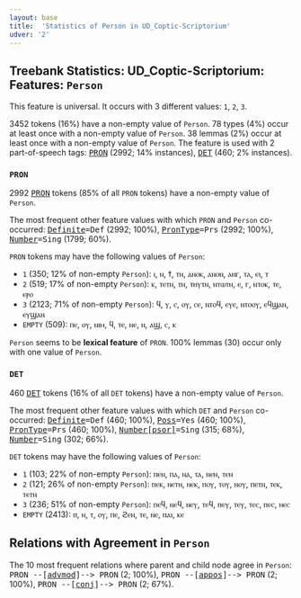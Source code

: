 ```yaml
---
layout: base
title:  'Statistics of Person in UD_Coptic-Scriptorium'
udver: '2'
---
```


## Treebank Statistics: UD_Coptic-Scriptorium: Features: `Person`

This feature is universal.
It occurs with 3 different values: `1`, `2`, `3`.

3452 tokens (16%) have a non-empty value of `Person`.
78 types (4%) occur at least once with a non-empty value of `Person`.
38 lemmas (2%) occur at least once with a non-empty value of `Person`.
The feature is used with 2 part-of-speech tags: <tt><a href="cop_scriptorium-pos-PRON.html">PRON</a></tt> (2992; 14% instances), <tt><a href="cop_scriptorium-pos-DET.html">DET</a></tt> (460; 2% instances).

### `PRON`

2992 <tt><a href="cop_scriptorium-pos-PRON.html">PRON</a></tt> tokens (85% of all `PRON` tokens) have a non-empty value of `Person`.

The most frequent other feature values with which `PRON` and `Person` co-occurred: <tt><a href="cop_scriptorium-feat-Definite.html">Definite</a></tt><tt>=Def</tt> (2992; 100%), <tt><a href="cop_scriptorium-feat-PronType.html">PronType</a></tt><tt>=Prs</tt> (2992; 100%), <tt><a href="cop_scriptorium-feat-Number.html">Number</a></tt><tt>=Sing</tt> (1799; 60%).

`PRON` tokens may have the following values of `Person`:

* `1` (350; 12% of non-empty `Person`): ⲓ, ⲛ, ϯ, ⲧⲛ, ⲁⲛⲟⲕ, ⲁⲛⲟⲛ, ⲁⲛⲅ, ⲧⲁ, ⲉⲓ, ⲧ
* `2` (519; 17% of non-empty `Person`): ⲕ, ⲧⲉⲧⲛ, ⲧⲛ, ⲧⲏⲩⲧⲛ, ⲛⲧⲱⲧⲛ, ⲉ, ⲅ, ⲛⲧⲟⲕ, ⲧⲉ, ⲉⲣⲟ
* `3` (2123; 71% of non-empty `Person`): ϥ, ⲩ, ⲥ, ⲟⲩ, ⲥⲉ, ⲛⲧⲟϥ, ⲉⲩⲉ, ⲛⲧⲟⲟⲩ, ⲉϥϣⲁⲛ, ⲉⲩϣⲁⲛ
* `EMPTY` (509): ⲡⲉ, ⲟⲩ, ⲛⲓⲙ, ϥ, ⲧⲉ, ⲛⲉ, ⲛ, ⲁϣ, ⲥ, ⲕ

`Person` seems to be **lexical feature** of `PRON`. 100% lemmas (30) occur only with one value of `Person`.

### `DET`

460 <tt><a href="cop_scriptorium-pos-DET.html">DET</a></tt> tokens (16% of all `DET` tokens) have a non-empty value of `Person`.

The most frequent other feature values with which `DET` and `Person` co-occurred: <tt><a href="cop_scriptorium-feat-Definite.html">Definite</a></tt><tt>=Def</tt> (460; 100%), <tt><a href="cop_scriptorium-feat-Poss.html">Poss</a></tt><tt>=Yes</tt> (460; 100%), <tt><a href="cop_scriptorium-feat-PronType.html">PronType</a></tt><tt>=Prs</tt> (460; 100%), <tt><a href="cop_scriptorium-feat-Number-psor.html">Number[psor]</a></tt><tt>=Sing</tt> (315; 68%), <tt><a href="cop_scriptorium-feat-Number.html">Number</a></tt><tt>=Sing</tt> (302; 66%).

`DET` tokens may have the following values of `Person`:

* `1` (103; 22% of non-empty `Person`): ⲡⲉⲛ, ⲡⲁ, ⲛⲁ, ⲧⲁ, ⲛⲉⲛ, ⲧⲉⲛ
* `2` (121; 26% of non-empty `Person`): ⲡⲉⲕ, ⲛⲉⲧⲛ, ⲛⲉⲕ, ⲡⲟⲩ, ⲧⲟⲩ, ⲛⲟⲩ, ⲡⲉⲧⲛ, ⲧⲉⲕ, ⲧⲉⲧⲛ
* `3` (236; 51% of non-empty `Person`): ⲡⲉϥ, ⲛⲉϥ, ⲛⲉⲩ, ⲧⲉϥ, ⲡⲉⲩ, ⲧⲉⲩ, ⲧⲉⲥ, ⲡⲉⲥ, ⲛⲉⲥ
* `EMPTY` (2413): ⲡ, ⲛ, ⲧ, ⲟⲩ, ⲡⲉ, ϩⲉⲛ, ⲧⲉ, ⲛⲉ, ⲡⲁⲓ, ⲕⲉ

## Relations with Agreement in `Person`

The 10 most frequent relations where parent and child node agree in `Person`:
<tt>PRON --[<tt><a href="cop_scriptorium-dep-advmod.html">advmod</a></tt>]--> PRON</tt> (2; 100%),
<tt>PRON --[<tt><a href="cop_scriptorium-dep-appos.html">appos</a></tt>]--> PRON</tt> (2; 100%),
<tt>PRON --[<tt><a href="cop_scriptorium-dep-conj.html">conj</a></tt>]--> PRON</tt> (2; 67%).

